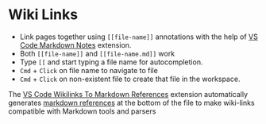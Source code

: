 # Wiki Links

- Link pages together using `[[file-name]]` annotations with the help of [VS Code Markdown Notes](https://marketplace.visualstudio.com/items?itemName=kortina.vscode-markdown-notes) extension.
- Both `[[file-name]]` and `[[file-name.md]]` work
- Type `[[` and start typing a file name for autocompletion.
- `Cmd` + `Click` on file name to navigate to file
- `Cmd` + `Click` on non-existent file to create that file in the workspace.

The [VS Code Wikilinks To Markdown References](https://github.com/foambubble/vscode-wikilinks-to-markdown-references) extension automatically generates [markdown references](https://spec.commonmark.org/0.29/#link-reference-definitions) at the bottom of the file to make wiki-links compatible with Markdown tools and parsers

[//begin]: # "Autogenerated link references for markdown compatibility"
[//end]: # "Autogenerated link references"
